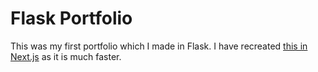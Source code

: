 # Flask Portfolio

This was my first portfolio which I made in Flask.
I have recreated [this in Next.js](https://github.com/VulcanWM/vulcanwm) as it is much faster.
